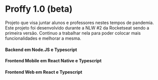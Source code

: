 # Proffy 1.0 (beta)

Projeto que visa juntar alunos e professores nestes tempos de pandemia. Este projeto foi desenvolvido durante a NLW #2 da Rocketseat sendo a primeira versão.
Continuo a trabalhar nela para poder colocar mais funcionalidades e melhorar a mesma.

#### Backend em Node.JS e Typescript
#### Frontend Mobile em React Native e Typescript
#### Frontend Web em React e Typescript
